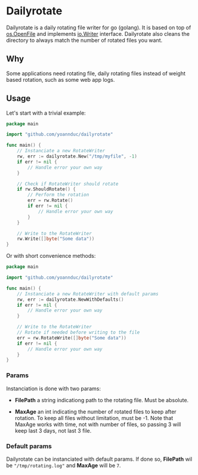 # Dailyrotate

Dailyrotate is a daily rotating file writer for go (golang). It is based on top of [os.OpenFile](https://golang.org/pkg/os/#OpenFile) and implements [io.Writer](https://golang.org/pkg/io/#Writer) interface. Dailyrotate also cleans the directory to always match the number of rotated files you want.

## Why

Some applications need rotating file, daily rotating files instead of weight based rotation, such as some web app logs.

## Usage

Let's start with a trivial example:

```go
package main

import "github.com/yoannduc/dailyrotate"

func main() {
    // Instanciate a new RotateWriter
    rw, err := dailyrotate.New("/tmp/myfile", -1)
    if err != nil {
        // Handle error your own way
    }

    // Check if RotateWriter should rotate
    if rw.ShouldRotate() {
        // Perform the rotation
        err = rw.Rotate()
        if err != nil {
            // Handle error your own way
        }
    }

    // Write to the RotateWriter
    rw.Write([]byte("Some data"))
}
```

Or with short convenience methods:

```go
package main

import "github.com/yoannduc/dailyrotate"

func main() {
    // Instanciate a new RotateWriter with default params
    rw, err := dailyrotate.NewWithDefaults()
    if err != nil {
        // Handle error your own way
    }

    // Write to the RotateWriter
    // Rotate if needed before writing to the file
    err = rw.RotateWrite([]byte("Some data"))
    if err != nil {
        // Handle error your own way
    }
}
```

### Params

Instanciation is done with two params:

- **FilePath** a string indicationg path to the rotating file. Must be absolute.

- **MaxAge** an int indicating the number of rotated files to keep after rotation. To keep all files without limitation, must be -1. Note that MaxAge works with time, not with number of files, so passing 3 will keep last 3 days, not last 3 file.

### Default params

Dailyrotate can be instanciated with default params. If done so, **FilePath** wil be `"/tmp/rotating.log"` and **MaxAge** will be `7`.

